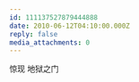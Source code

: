 ```yaml
---
id: 111137527879444888
date: 2010-06-12T04:10:00.000Z
reply: false
media_attachments: 0
---
```


惊现 地狱之门 ​​​​

